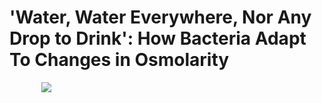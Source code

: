 # 'Water, Water Everywhere, Nor Any Drop to Drink': How Bacteria Adapt To Changes in Osmolarity

&nbsp;&nbsp;&nbsp;&nbsp;&nbsp;&nbsp;&nbsp;&nbsp;&nbsp;&nbsp;&nbsp;&nbsp;&nbsp;![](coming_storm)



